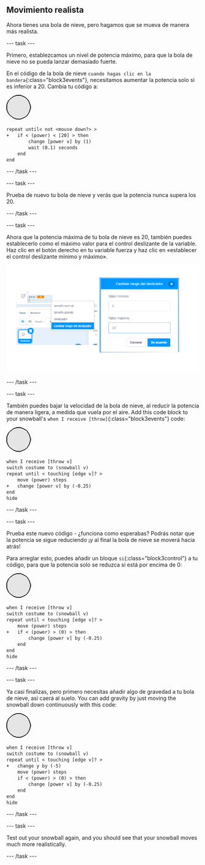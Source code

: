 ## Movimiento realista

Ahora tienes una bola de nieve, pero hagamos que se mueva de manera más realista.

--- task ---

Primero, establezcamos un nivel de potencia máximo, para que la bola de nieve no se pueda lanzar demasiado fuerte.

En el código de la bola de nieve `cuando hagas clic en la bandera`{:class="block3events"}, necesitamos aumentar la potencia solo si es inferior a 20. Cambia tu código a:

![objeto bola de nieve](images/snowball-sprite.png)

```blocks3
repeat until< not <mouse down?> >
+   if < (power) < [20] > then
        change [power v] by (1)
        wait (0.1) seconds
    end
end
```

--- /task ---

--- task ---

Prueba de nuevo tu bola de nieve y verás que la potencia nunca supera los 20.

--- /task ---

--- task ---

Ahora que la potencia máxima de tu bola de nieve es 20, también puedes establecerlo como el máximo valor para el control deslizante de la variable. Haz clic en el botón derecho en tu variable fuerza y haz clic en «establecer el control deslizante mínimo y máximo».

![mín. y máx. del rango del deslizador](images/snow-minmax.png)


--- /task ---

--- task ---

También puedes bajar la velocidad de la bola de nieve, al reducir la potencia de manera ligera, a medida que vuela por el aire. Add this code block to your snowball's `when I receive [throw]`{:class="block3events"} code:

![objeto bola de nieve](images/snowball-sprite.png)

```blocks3
when I receive [throw v]
switch costume to (snowball v)
repeat until < touching [edge v]? >
    move (power) steps
+   change [power v] by (-0.25)
end
hide
```

--- /task ---


--- task ---

Prueba este nuevo código - ¿funciona como esperabas? Podrás notar que la potencia se sigue reduciendo ¡y al final la bola de nieve se moverá hacia atrás!

Para arreglar esto, puedes añadir un bloque `si`{:class="block3control"} a tu código, para que la potencia solo se reduzca si está por encima de 0:

![objeto bola de nieve](images/snowball-sprite.png)

```blocks3
when I receive [throw v]
switch costume to (snowball v)
repeat until < touching [edge v]? >
    move (power) steps
+   if < (power) > (0) > then
        change [power v] by (-0.25)
    end
end
hide
```

--- /task ---

--- task ---

Ya casi finalizas, pero primero necesitas añadir algo de gravedad a tu bola de nieve, así caerá al suelo. You can add gravity by just moving the snowball down continuously with this code:

![snowball sprite](images/snowball-sprite.png)

```blocks3
when I receive [throw v]
switch costume to (snowball v)
repeat until < touching [edge v]? >
+   change y by (-5)
    move (power) steps
    if < (power) > (0) > then
        change [power v] by (-0.25)
    end
end
hide
```

--- /task ---

--- task ---

Test out your snowball again, and you should see that your snowball moves much more realistically.

--- /task ---

